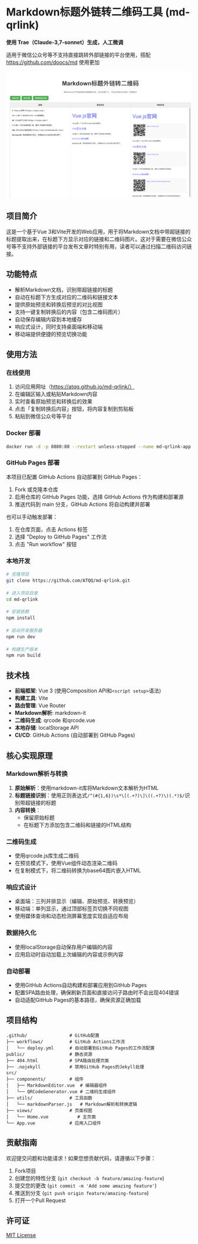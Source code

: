# Markdown标题外链转二维码工具 (md-qrlink)

**使用 Trae（Claude-3,7-sonnet）生成，人工微调**

适用于微信公众号等不支持直接跳转外部链接的平台使用，搭配 https://github.com/doocs/md 使用更加

![示例](./image.png)

## 项目简介

这是一个基于Vue 3和Vite开发的Web应用，用于将Markdown文档中带超链接的标题提取出来，在标题下方显示对应的链接和二维码图片。这对于需要在微信公众号等不支持外部链接的平台发布文章时特别有用，读者可以通过扫描二维码访问链接。

## 功能特点

- 解析Markdown文档，识别带超链接的标题
- 自动在标题下方生成对应的二维码和链接文本
- 提供原始预览和转换后预览的对比视图
- 支持一键复制转换后的内容（包含二维码图片）
- 自动保存编辑内容到本地缓存
- 响应式设计，同时支持桌面端和移动端
- 移动端提供便捷的预览切换功能

## 使用方法

### 在线使用

1. 访问应用网址（https://atqq.github.io/md-qrlink/）
2. 在编辑区输入或粘贴Markdown内容
3. 实时查看原始预览和转换后的效果
4. 点击「复制转换后内容」按钮，将内容复制到剪贴板
5. 粘贴到微信公众号等平台

### Docker 部署
```sh
docker run -d -p 8080:80 --restart unless-stopped --name md-qrlink-app sugarjl/md-qrlink:latest
```

### GitHub Pages 部署

本项目已配置 GitHub Actions 自动部署到 GitHub Pages：

1. Fork 或克隆本仓库
2. 启用仓库的 GitHub Pages 功能，选择 GitHub Actions 作为构建和部署源
3. 推送代码到 main 分支，GitHub Actions 将自动构建并部署

也可以手动触发部署：

1. 在仓库页面，点击 Actions 标签
2. 选择 "Deploy to GitHub Pages" 工作流
3. 点击 "Run workflow" 按钮

### 本地开发

```bash
# 克隆项目
git clone https://github.com/ATQQ/md-qrlink.git

# 进入项目目录
cd md-qrlink

# 安装依赖
npm install

# 启动开发服务器
npm run dev

# 构建生产版本
npm run build
```

## 技术栈

- **前端框架**: Vue 3 (使用Composition API和`<script setup>`语法)
- **构建工具**: Vite
- **路由管理**: Vue Router
- **Markdown解析**: markdown-it
- **二维码生成**: qrcode 和qrcode.vue
- **本地存储**: localStorage API
- **CI/CD**: GitHub Actions (自动部署到 GitHub Pages)

## 核心实现原理

### Markdown解析与转换

1. **原始解析**：使用markdown-it库将Markdown文本解析为HTML
2. **标题链接识别**：使用正则表达式`/^(#{1,6})\s*\[(.+?)\]\((.+?)\)(.*)$/`识别带超链接的标题
3. **内容转换**：
   - 保留原始标题
   - 在标题下方添加包含二维码和链接的HTML结构

### 二维码生成

- 使用qrcode.js库生成二维码
- 在预览模式下，使用Vue组件动态渲染二维码
- 在复制模式下，将二维码转换为base64图片嵌入HTML

### 响应式设计

- 桌面端：三列并排显示（编辑、原始预览、转换预览）
- 移动端：单列显示，通过顶部标签页切换不同视图
- 使用媒体查询和动态检测屏幕宽度实现自适应布局

### 数据持久化

- 使用localStorage自动保存用户编辑的内容
- 应用启动时自动加载上次编辑的内容或示例内容

### 自动部署

- 使用GitHub Actions自动构建和部署应用到GitHub Pages
- 配置SPA路由处理，确保刷新页面和直接访问子路由时不会出现404错误
- 自动适配GitHub Pages的基本路径，确保资源正确加载

## 项目结构

```
.github/                # GitHub配置
├── workflows/          # GitHub Actions工作流
│   └── deploy.yml      # 自动部署到GitHub Pages的工作流配置
public/                 # 静态资源
├── 404.html            # SPA路由处理页面
├── .nojekyll           # 禁用GitHub Pages的Jekyll处理
src/
├── components/         # 组件
│   ├── MarkdownEditor.vue  # 编辑器组件
│   └── QRCodeGenerator.vue # 二维码生成组件
├── utils/              # 工具函数
│   └── markdownParser.js   # Markdown解析和转换逻辑
├── views/              # 页面视图
│   └── Home.vue           # 主页面
└── App.vue             # 应用入口组件
```

## 贡献指南

欢迎提交问题和功能请求！如果您想贡献代码，请遵循以下步骤：

1. Fork项目
2. 创建您的特性分支 (`git checkout -b feature/amazing-feature`)
3. 提交您的更改 (`git commit -m 'Add some amazing feature'`)
4. 推送到分支 (`git push origin feature/amazing-feature`)
5. 打开一个Pull Request

## 许可证

[MIT License](LICENSE)
